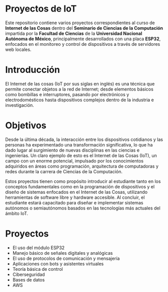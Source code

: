 # Proyectos de IoT

Este repositorio contiene varios proyectos correspondientes al curso de **Internet de las Cosas** dentro del **Seminario de Ciencias de la Computación** impartida por la **Facultad de Ciencias** de la **Universidad Nacional Autónoma de México**, principalmente desarrollados con una placa **ESP32**, enfocados en el monitoreo y control de dispositivos a través de servidores web locales.

# Introducción
El Internet de las cosas (IoT por sus siglas en inglés) es una técnica que permite conectar objetos a la red de Internet; desde elementos básicos como bombillas e interruptores, pasando por electrónicos y electrodomésticos hasta dispositivos complejos dentro de la industria e investigación. 

# Objetivos

Desde la última década, la interacción entre los dispositivos cotidianos y las personas ha experimentado una transformación significativa, lo que ha dado lugar al surgimiento de nuevas disciplinas en las ciencias e ingenierías. Un claro ejemplo de esto es el Internet de las Cosas (IoT), un campo con un enorme potencial, impulsado por los conocimientos adquiridos en áreas como programación, arquitectura de computadoras y redes durante la carrera de Ciencias de la Computación.

Estos proyectos tienen como propósito introducir al estudiante tanto en los conceptos fundamentales como en la programación de dispositivos y el diseño de sistemas enfocados en el Internet de las Cosas, utilizando herramientas de software libre y hardware accesible. Al concluir, el estudiante estará capacitado para diseñar e implementar sistemas autónomos o semiautónomos basados en las tecnologías más actuales del ámbito IoT.

# Proyectos

- El uso del módulo ESP32
- Manejo básico de señales digitales y analógicas
- El uso de protocolos de comunicación y mensajería
- Aplicaciones con bots y asistentes virtuales 
- Teoría básica de control
- Ciberseguridad
- Bases de datos
- AWS
